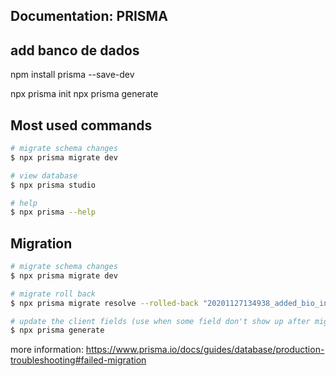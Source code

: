 ## Documentation: PRISMA

## add banco de dados
npm install prisma --save-dev

npx prisma init
npx prisma generate


## Most used commands
```bash
# migrate schema changes
$ npx prisma migrate dev

# view database
$ npx prisma studio

# help
$ npx prisma --help
```

## Migration
```bash
# migrate schema changes
$ npx prisma migrate dev

# migrate roll back
$ npx prisma migrate resolve --rolled-back "20201127134938_added_bio_index"

# update the client fields (use when some field don't show up after migration)
$ npx prisma generate
```

more information: https://www.prisma.io/docs/guides/database/production-troubleshooting#failed-migration
